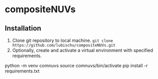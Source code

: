 # compositeNUVs

## Installation
1. Clone git repository to local machine.
  ```git clone https://github.com/lubischu/compositeNUVs.git```
2. Optionally, create and activate a virtual environment with specified requirements.
   
  python -m venv comnuvs
  source comnuvs/bin/activate
  pip install -r requirements.txt
